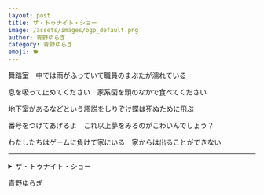 ```yaml
---
layout: post
title: ザ・トゥナイト・ショー
image: /assets/images/ogp_default.png
author: 青野ゆらぎ
category: 青野ゆらぎ
emoji: 🐕
---
```


<div class="tanka-area"><div class="tanka">
<p>舞踏室　中では雨がふっていて職員のまぶたが濡れている</p>
<p>息を吸って止めてください　家系図を頭のなかで食べてください</p>
<p>地下室があるなどという謬説をしりぞけ蝶は死ぬために飛ぶ</p>
<p>番号をつけてあげるよ　これ以上夢をみるのがこわいんでしょう？</p>
<p>わたしたちはゲームに負けて家にいる　家からは出ることができない</p></div></div>

---

<details><summary>ザ・トゥナイト・ショー</summary>
舞踏室　中では雨がふっていて職員のまぶたが濡れている<br />
息を吸って止めてください　家系図を頭のなかで食べてください<br />
地下室があるなどという謬説をしりぞけ蝶は死ぬために飛ぶ<br />
番号をつけてあげるよ　これ以上夢をみるのがこわいんでしょう？<br />
わたしたちはゲームに負けて家にいる　家からは出ることができない<br />
<br />
</details>

青野ゆらぎ
